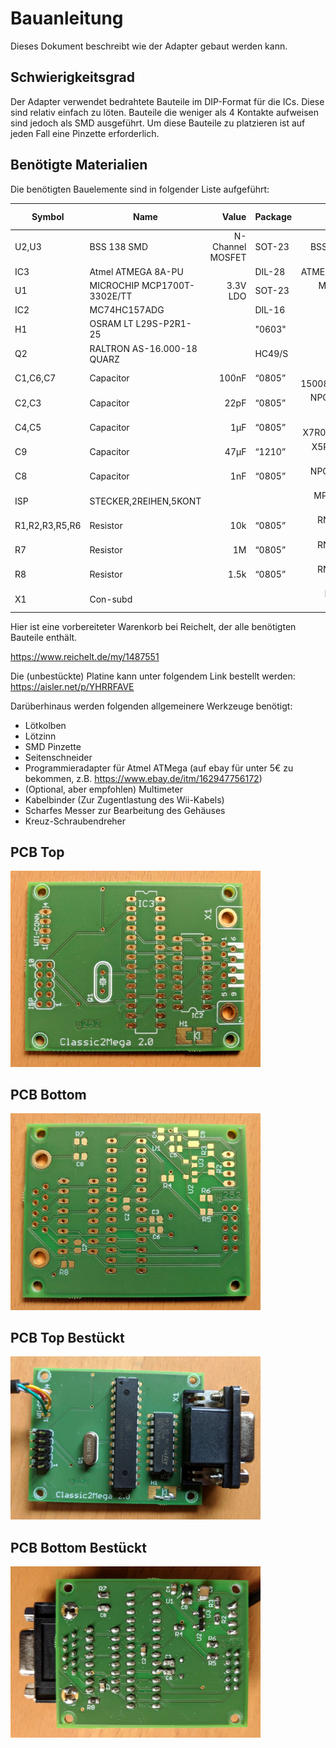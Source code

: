 # Bauanleitung

Dieses Dokument beschreibt wie der Adapter gebaut werden kann.

## Schwierigkeitsgrad

Der Adapter verwendet bedrahtete Bauteile im DIP-Format für die ICs. Diese sind relativ einfach zu löten. Bauteile die weniger als 4 Kontakte aufweisen sind jedoch als SMD ausgeführt. Um diese Bauteile zu platzieren ist auf jeden Fall eine Pinzette erforderlich.

## Benötigte Materialien

Die benötigten Bauelemente sind in folgender Liste aufgeführt:


| Symbol | Name | Value | Package | Reichelt Number | Count |
|--------|------|------:|---------|---------------:|-----------------:|
| U2,U3 | BSS 138 SMD | N-Channel MOSFET | SOT-23 | BSS 138 SMD | 2 |
| IC3 |Atmel ATMEGA 8A-PU|	|	DIL-28|	ATMEGA 8A-PU |	1|
| U1 |MICROCHIP MCP1700T-3302E/TT| 3.3V LDO |	SOT-23|	MCP 1700-3302|		1|
| IC2 |MC74HC157ADG|	|	DIL-16| 74HC 157|	1|
| H1 |OSRAM LT L29S-P2R1-25|	|	"0603"|	LT L29S |		1|
| Q2 |RALTRON AS-16.000-18 QUARZ |	|	HC49/S| 16,0000-HC49U-S|		1|
| C1,C6,C7 |Capacitor|	100nF|	“0805”|RND 1500805Y1041|		3|
| C2,C3 |Capacitor|	22pF|	“0805”|	NPO 0805 BG 22P|	2|
| C4,C5 |Capacitor|	1µF|	“0805”|	KEM X7R0805A1,0U|		2|
| C9 |Capacitor|	47µF|	“1210”|	X5R 1210 DC 47U|	1|
| C8 |Capacitor|	1nF|	“0805”|	NPO 0805 BG 1,0N|	1|
| ISP |STECKER,2REIHEN,5KONT| |			|MPE 087-2-010|		1|
| R1,R2,R3,R5,R6 |Resistor|	10k|	“0805”|	RND 0805 1 10K|		5|
| R7 |Resistor|	1M|	“0805”|	RND 0805 1 1,0M|		1|
| R8 |Resistor|	1.5k|	“0805”|	RND 0805 1 1,5K|		1|
| X1 |Con-subd|	|		|D-SUB BU 09EU|		1|

Hier ist eine vorbereiteter Warenkorb bei Reichelt, der alle benötigten Bauteile enthält.

https://www.reichelt.de/my/1487551

Die (unbestückte) Platine kann unter folgendem Link bestellt werden: 
https://aisler.net/p/YHRRFAVE



Darüberhinaus werden folgenden allgemeinere Werkzeuge benötigt:

 * Lötkolben
 * Lötzinn
 * SMD Pinzette
 * Seitenschneider
 * Programmieradapter für Atmel ATMega (auf ebay für unter 5€ zu bekommen, z.B. https://www.ebay.de/itm/162947756172)
 * (Optional, aber empfohlen) Multimeter
 * Kabelbinder (Zur Zugentlastung des Wii-Kabels)
 * Scharfes Messer zur Bearbeitung des Gehäuses
 * Kreuz-Schraubendreher

## PCB Top
<a href="images/pcb_top.jpg"><img src="images/pcb_top.jpg" width="400"></a>

## PCB Bottom
<a href="images/pcb_bottom.jpg"><img src="images/pcb_bottom.jpg" width="400"></a>

## PCB Top Bestückt
<a href="images/pcb_top_populated.jpg"><img src="images/pcb_top_populated.jpg" width="400"></a>

## PCB Bottom Bestückt
<a href="images/pcb_bottom_populated.jpg"><img src="images/pcb_bottom_populated.jpg" width="400"></a>